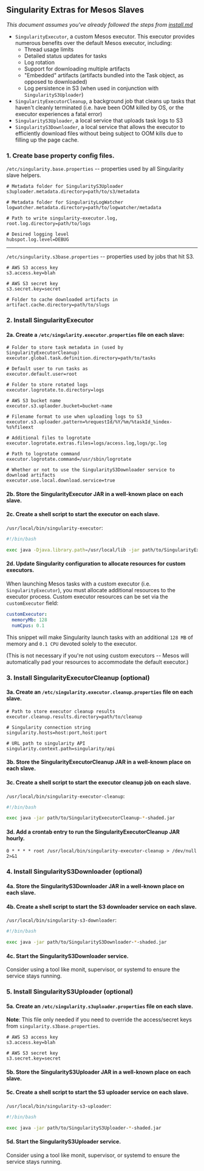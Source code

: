 ## Singularity Extras for Mesos Slaves

*This document assumes you've already followed the steps from [install.md](install.md)*

- `SingularityExecutor`, a custom Mesos executor. This executor provides numerous benefits over the default Mesos executor, including:
  - Thread usage limits
  - Detailed status updates for tasks
  - Log rotation
  - Support for downloading multiple artifacts
  - "Embedded" artifacts (artifacts bundled into the Task object, as opposed to downloaded)
  - Log persistence in S3 (when used in conjunction with `SingularityS3Uploader`)
- `SingularityExecutorCleanup`, a background job that cleans up tasks that haven't cleanly terminated (i.e. have been OOM killed by OS, or the executor experiences a fatal error)
- `SingularityS3Uploader`, a local service that uploads task logs to S3
- `SingularityS3Downloader`, a local service that allows the executor to efficiently download files without being subject to OOM kills due to filling up the page cache.

### 1. Create base property config files.

`/etc/singularity.base.properties` -- properties used by all Singularity slave helpers.

```
# Metadata folder for SingularityS3Uploader
s3uploader.metadata.directory=path/to/s3/metadata

# Metadata folder for SingularityLogWatcher
logwatcher.metadata.directory=path/to/logwatcher/metadata

# Path to write singularity-executor.log, 
root.log.directory=path/to/logs

# Desired logging level
hubspot.log.level=DEBUG
```

---

`/etc/singularity.s3base.properties` -- properties used by jobs that hit S3.

```
# AWS S3 access key
s3.access.key=blah

# AWS S3 secret key
s3.secret.key=secret

# Folder to cache downloaded artifacts in
artifact.cache.directory=path/to/slugs
```

### 2. Install SingularityExecutor

#### 2a. Create a `/etc/singularity.executor.properties` file on each slave:

```
# Folder to store task metadata in (used by SingularityExecutorCleanup)
executor.global.task.definition.directory=path/to/tasks

# Default user to run tasks as
executor.default.user=root

# Folder to store rotated logs
executor.logrotate.to.directory=logs

# AWS S3 bucket name
executor.s3.uplaoder.bucket=bucket-name

# Filename format to use when uploading logs to S3
executor.s3.uploader.pattern=%requestId/%Y/%m/%taskId_%index-%s%fileext

# Additional files to logrotate
executor.logrotate.extras.files=logs/access.log,logs/gc.log

# Path to logrotate command
executor.logrotate.command=/usr/sbin/logrotate

# Whether or not to use the SingularityS3Downloader service to download artifacts
executor.use.local.download.service=true
```

#### 2b. Store the SingularityExecutor JAR in a well-known place on each slave.

#### 2c. Create a shell script to start the executor on each slave.

`/usr/local/bin/singularity-executor`:

```bash
#!/bin/bash

exec java -Djava.library.path=/usr/local/lib -jar path/to/SingularityExecutor-*-shaded.jar
```

#### 2d. Update Singularity configuration to allocate resources for custom executors.

When launching Mesos tasks with a custom executor (i.e. `SingularityExecutor`), you must allocate additional resources to the executor process. Custom executor resources can be set via the `customExecutor` field:

```yaml
customExecutor:
  memoryMb: 128
  numCpus: 0.1
```

This snippet will make Singularity launch tasks with an additional `128 MB` of memory and `0.1 CPU` devoted solely to the executor.

(This is not necessary if you're not using custom executors -- Mesos will automatically pad your resources to accommodate the default executor.)

### 3. Install SingularityExecutorCleanup (optional)

#### 3a. Create an `/etc/singularity.executor.cleanup.properties` file on each slave.

```
# Path to store executor cleanup results
executor.cleanup.results.directory=path/to/cleanup

# Singularity connection string
singularity.hosts=host:port,host:port

# URL path to singularity API
singularity.context.path=singularity/api
```

#### 3b. Store the SingularityExecutorCleanup JAR in a well-known place on each slave.

#### 3c. Create a shell script to start the executor cleanup job on each slave.

`/usr/local/bin/singularity-executor-cleanup`:

```bash
#!/bin/bash

exec java -jar path/to/SingularityExecutorCleanup-*-shaded.jar
```

#### 3d. Add a crontab entry to run the SingularityExecutorCleanup JAR hourly.

```
0 * * * * root /usr/local/bin/singularity-executor-cleanup > /dev/null 2>&1
```

### 4. Install SingularityS3Downloader (optional)

#### 4a. Store the SingularityS3Downloader JAR in a well-known place on each slave.

#### 4b. Create a shell script to start the S3 downloader service on each slave.

`/usr/local/bin/singularity-s3-downloader`:

```bash
#!/bin/bash

exec java -jar path/to/SingularityS3Downloader-*-shaded.jar
```

#### 4c. Start the SingularityS3Downloader service.

Consider using a tool like monit, supervisor, or systemd to ensure the service stays running.

### 5. Install SingularityS3Uploader (optional)

#### 5a. Create an `/etc/singularity.s3uploader.properties` file on each slave.

**Note**: This file only needed if you need to override the access/secret keys from `singularity.s3base.properties`.

```
# AWS S3 access key
s3.access.key=blah

# AWS S3 secret key
s3.secret.key=secret
```

#### 5b. Store the SingularityS3Uploader JAR in a well-known place on each slave.

#### 5c. Create a shell script to start the S3 uploader service on each slave.

`/usr/local/bin/singularity-s3-uploader`:

```bash
#!/bin/bash

exec java -jar path/to/SingularityS3Uploader-*-shaded.jar
```

#### 5d. Start the SingularityS3Uploader service.

Consider using a tool like monit, supervisor, or systemd to ensure the service stays running.

